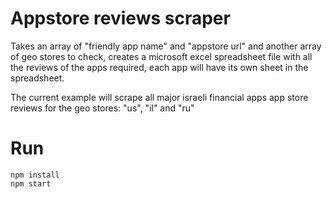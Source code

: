 # Appstore reviews scraper
Takes an array of "friendly app name" and "appstore url" and another array of geo stores to check,
creates a microsoft excel spreadsheet file with all the reviews of the apps required, 
each app will have its own sheet in the spreadsheet.
 
The current example will scrape all major israeli financial apps app store reviews for the geo stores: "us", "il" and  "ru"

# Run
```
npm install
npm start
```